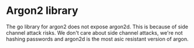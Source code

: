 # Argon2 library

The go library for argon2 does not expose argon2d. This is because of side channel attack risks. We don't care about side channel attacks, we're not hashing passwords and argon2d is the most asic resistant version of argon.
